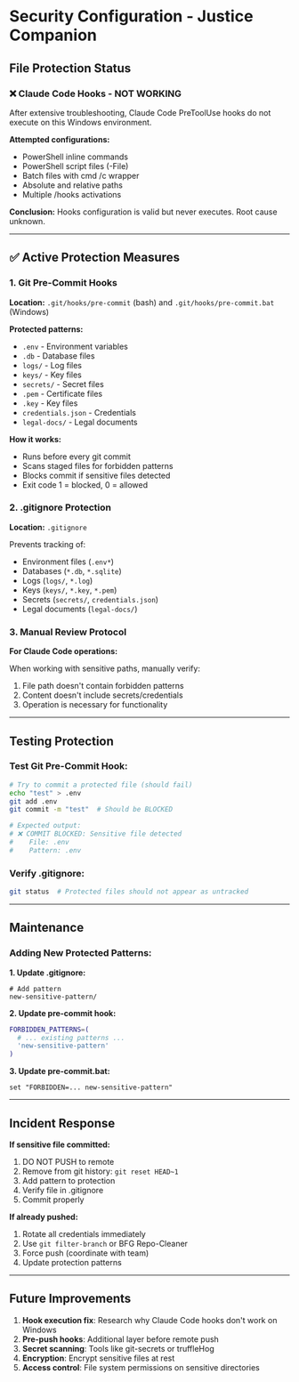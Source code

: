 # Security Configuration - Justice Companion

## File Protection Status

### ❌ Claude Code Hooks - NOT WORKING
After extensive troubleshooting, Claude Code PreToolUse hooks do not execute on this Windows environment.

**Attempted configurations:**
- PowerShell inline commands
- PowerShell script files (-File)
- Batch files with cmd /c wrapper
- Absolute and relative paths
- Multiple /hooks activations

**Conclusion:** Hooks configuration is valid but never executes. Root cause unknown.

---

## ✅ Active Protection Measures

### 1. Git Pre-Commit Hooks
**Location:** `.git/hooks/pre-commit` (bash) and `.git/hooks/pre-commit.bat` (Windows)

**Protected patterns:**
- `.env` - Environment variables
- `.db` - Database files
- `logs/` - Log files
- `keys/` - Key files
- `secrets/` - Secret files
- `.pem` - Certificate files
- `.key` - Key files
- `credentials.json` - Credentials
- `legal-docs/` - Legal documents

**How it works:**
- Runs before every git commit
- Scans staged files for forbidden patterns
- Blocks commit if sensitive files detected
- Exit code 1 = blocked, 0 = allowed

### 2. .gitignore Protection
**Location:** `.gitignore`

Prevents tracking of:
- Environment files (`.env*`)
- Databases (`*.db`, `*.sqlite`)
- Logs (`logs/`, `*.log`)
- Keys (`keys/`, `*.key`, `*.pem`)
- Secrets (`secrets/`, `credentials.json`)
- Legal documents (`legal-docs/`)

### 3. Manual Review Protocol
**For Claude Code operations:**

When working with sensitive paths, manually verify:
1. File path doesn't contain forbidden patterns
2. Content doesn't include secrets/credentials
3. Operation is necessary for functionality

---

## Testing Protection

### Test Git Pre-Commit Hook:
```bash
# Try to commit a protected file (should fail)
echo "test" > .env
git add .env
git commit -m "test"  # Should be BLOCKED

# Expected output:
# ❌ COMMIT BLOCKED: Sensitive file detected
#    File: .env
#    Pattern: .env
```

### Verify .gitignore:
```bash
git status  # Protected files should not appear as untracked
```

---

## Maintenance

### Adding New Protected Patterns:

**1. Update .gitignore:**
```gitignore
# Add pattern
new-sensitive-pattern/
```

**2. Update pre-commit hook:**
```bash
FORBIDDEN_PATTERNS=(
  # ... existing patterns ...
  'new-sensitive-pattern'
)
```

**3. Update pre-commit.bat:**
```batch
set "FORBIDDEN=... new-sensitive-pattern"
```

---

## Incident Response

**If sensitive file committed:**
1. DO NOT PUSH to remote
2. Remove from git history: `git reset HEAD~1`
3. Add pattern to protection
4. Verify file in .gitignore
5. Commit properly

**If already pushed:**
1. Rotate all credentials immediately
2. Use `git filter-branch` or BFG Repo-Cleaner
3. Force push (coordinate with team)
4. Update protection patterns

---

## Future Improvements

1. **Hook execution fix**: Research why Claude Code hooks don't work on Windows
2. **Pre-push hooks**: Additional layer before remote push
3. **Secret scanning**: Tools like git-secrets or truffleHog
4. **Encryption**: Encrypt sensitive files at rest
5. **Access control**: File system permissions on sensitive directories

